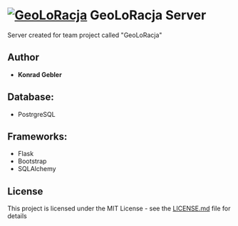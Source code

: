 # [![GeoLoRacja](https://lh3.googleusercontent.com/VNMxKUAxrDFsU8lKVBbJoLApU0PxyF_8hrFt6DyR-d0s8QyuQXI0LB7eH8Hm8jRfr0YfhSLEzO5qNPNHK5Zq=w1311-h670)](https://github.com/KG5321/geoloracja_server) GeoLoRacja Server

Server created for team project called "GeoLoRacja"

## Author

- **Konrad Gebler**

## Database:

- PostrgreSQL

## Frameworks:

- Flask
- Bootstrap
- SQLAlchemy

## License

This project is licensed under the MIT License - see the [LICENSE.md](LICENSE.md) file for details
